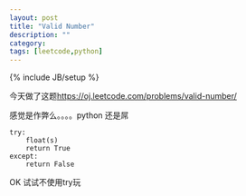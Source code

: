 ```yaml
---
layout: post
title: "Valid Number"
description: ""
category: 
tags: [leetcode,python]
---
```

{% include JB/setup %}

今天做了这题<https://oj.leetcode.com/problems/valid-number/>

感觉是作弊么。。。。python 还是屌

    try:
        float(s)
        return True
    except:
        return False

OK 试试不使用try玩



